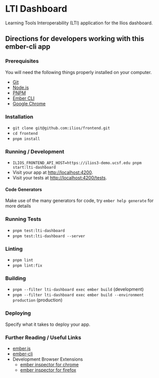 # LTI Dashboard

Learning Tools Interoperability (LTI) application for the Ilios dashboard.

## Directions for developers working with this ember-cli app

### Prerequisites

You will need the following things properly installed on your computer.

- [Git](https://git-scm.com/)
- [Node.js](https://nodejs.org/)
- [PNPM](https://pnpm.io)
- [Ember CLI](https://cli.emberjs.com/release/)
- [Google Chrome](https://google.com/chrome/)

### Installation

- `git clone git@github.com:ilios/frontend.git`
- `cd frontend`
- `pnpm install`

### Running / Development

- `ILIOS_FRONTEND_API_HOST=https://ilios3-demo.ucsf.edu pnpm start:lti-dashboard`
- Visit your app at [http://localhost:4200](http://localhost:4200).
- Visit your tests at [http://localhost:4200/tests](http://localhost:4200/tests).

#### Code Generators

Make use of the many generators for code, try `ember help generate` for more details

### Running Tests

- `pnpm test:lti-dashboard`
- `pnpm test:lti-dashboard --server`

### Linting

- `pnpm lint`
- `pnpm lint:fix`

### Building

- `pnpm --filter lti-dashboard exec ember build` (development)
- `pnpm --filter lti-dashboard exec ember build --environment production` (production)

### Deploying

Specify what it takes to deploy your app.

### Further Reading / Useful Links

- [ember.js](https://emberjs.com/)
- [ember-cli](https://cli.emberjs.com/release/)
- Development Browser Extensions
  - [ember inspector for chrome](https://chrome.google.com/webstore/detail/ember-inspector/bmdblncegkenkacieihfhpjfppoconhi)
  - [ember inspector for firefox](https://addons.mozilla.org/en-US/firefox/addon/ember-inspector/)
